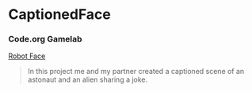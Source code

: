 # CaptionedFace
### Code.org Gamelab
[Robot Face](https://github.com/JacksonDoherty1/CaptionedFace/edit/main/README.md)
>In this project me and my partner created a captioned scene of an astonaut and an alien sharing a joke.
